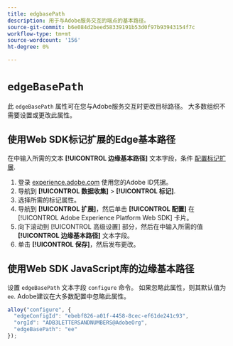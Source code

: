 ```yaml
---
title: edgbasePath
description: 用于与Adobe服务交互的端点的基本路径。
source-git-commit: b6e084d2beed58339191b53d0f97b93943154f7c
workflow-type: tm+mt
source-wordcount: '156'
ht-degree: 0%

---
```


# `edgeBasePath`

此 `edgeBasePath` 属性可在您与Adobe服务交互时更改目标路径。 大多数组织不需要设置或更改此属性。

## 使用Web SDK标记扩展的Edge基本路径

在中输入所需的文本 **[!UICONTROL 边缘基本路径]** 文本字段，条件 [配置标记扩展](/help/tags/extensions/client/web-sdk/web-sdk-extension-configuration.md).

1. 登录 [experience.adobe.com](https://experience.adobe.com) 使用您的Adobe ID凭据。
1. 导航到 **[!UICONTROL 数据收集]** > **[!UICONTROL 标记]**.
1. 选择所需的标记属性。
1. 导航到 **[!UICONTROL 扩展]**，然后单击 **[!UICONTROL 配置]** 在 [!UICONTROL Adobe Experience Platform Web SDK] 卡片。
1. 向下滚动到 [!UICONTROL 高级设置] 部分，然后在中输入所需的值 **[!UICONTROL 边缘基本路径]** 文本字段。
1. 单击 **[!UICONTROL 保存]**，然后发布更改。

## 使用Web SDK JavaScript库的边缘基本路径

设置 `edgeBasePath` 文本字段 `configure` 命令。 如果忽略此属性，则其默认值为 `ee`. Adobe建议在大多数配置中忽略此属性。

```js
alloy("configure", {
  "edgeConfigId": "ebebf826-a01f-4458-8cec-ef61de241c93",
  "orgId": "ADB3LETTERSANDNUMBERS@AdobeOrg",
  "edgeBasePath": "ee"
});
```
